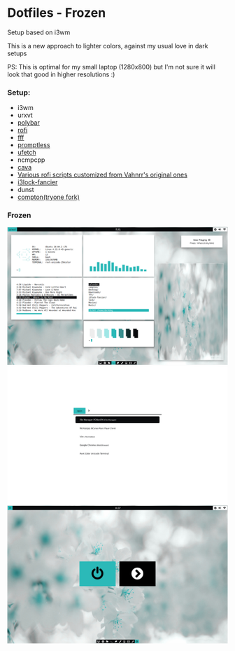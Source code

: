 # Dotfiles - Frozen
Setup based on i3wm

This is a new approach to lighter colors, against my usual love in dark setups

PS: This is optimal for my small laptop (1280x800) but I'm not sure it will look that good in higher resolutions :)

### Setup:
* i3wm
* urxvt
* [polybar](https://github.com/jaagr/polybar)
* [rofi](https://github.com/DaveDavenport/rofi)
* [fff](https://github.com/dylanaraps/fff)
* [promptless](https://github.com/dylanaraps/promptless)
* [ufetch](https://gitlab.com/jschx/ufetch/tree/master)
* ncmpcpp
* [cava](https://github.com/karlstav/cava)
* [Various rofi scripts customized from Vahnrr's original ones](https://gitlab.com/vahnrr/dots/tree/master/i3-laptop/rofi)
* [i3lock-fancier](https://github.com/SuperPrower/i3lock-fancier)
* dunst
* [compton(tryone fork)](https://github.com/SuperPrower/i3lock-fancier)


### Frozen

![Alt text](https://raw.githubusercontent.com/boubounokefalos/dotfiles_frozen/master/1.png "Title")
![Alt text](https://raw.githubusercontent.com/boubounokefalos/dotfiles_frozen/master/2.png "Title")
![Alt text](https://raw.githubusercontent.com/boubounokefalos/dotfiles_frozen/master/3.png "Title")
